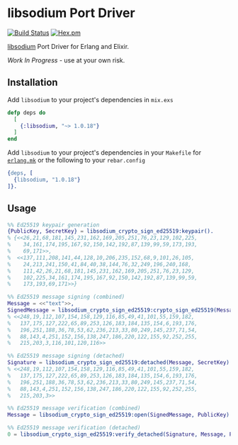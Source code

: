 # libsodium Port Driver

[![Build Status](https://github.com/potatosalad/erlang-libsodium/actions/workflows/main.yml/badge.svg?branch=main)](https://github.com/potatosalad/erlang-libsodium/actions) [![Hex.pm](https://img.shields.io/hexpm/v/libsodium.svg)](https://hex.pm/packages/libsodium)

[libsodium](https://libsodium.org) Port Driver for Erlang and Elixir.

*Work In Progress* - use at your own risk.

## Installation

Add `libsodium` to your project's dependencies in `mix.exs`

```elixir
defp deps do
  [
    {:libsodium, "~> 1.0.18"}
  ]
end
```

Add `libsodium` to your project's dependencies in your `Makefile` for [`erlang.mk`](https://github.com/ninenines/erlang.mk) or the following to your `rebar.config`

```erlang
{deps, [
  {libsodium, "1.0.18"}
]}.
```

## Usage

```erlang
%% Ed25519 keypair generation
{PublicKey, SecretKey} = libsodium_crypto_sign_ed25519:keypair().
% {<<26,21,68,181,145,231,162,169,205,251,76,23,129,102,225,
%    34,161,174,195,167,92,150,142,192,87,139,99,59,173,193,
%    69,171>>,
%  <<137,111,208,141,44,128,10,206,235,152,68,9,101,26,105,
%    24,213,241,150,41,84,40,38,144,76,32,249,196,240,168,
%    111,42,26,21,68,181,145,231,162,169,205,251,76,23,129,
%    102,225,34,161,174,195,167,92,150,142,192,87,139,99,59,
%    173,193,69,171>>}

%% Ed25519 message signing (combined)
Message = <<"text">>,
SignedMessage = libsodium_crypto_sign_ed25519:crypto_sign_ed25519(Message, SecretKey).
% <<248,19,112,107,154,158,129,116,85,49,41,101,55,159,182,
%   137,175,127,222,65,89,253,126,183,184,135,154,6,193,176,
%   196,251,188,36,78,53,62,236,213,33,80,249,145,237,71,54,
%   88,143,4,251,152,156,138,247,186,220,122,155,92,252,255,
%   215,203,3,116,101,120,116>>

%% Ed25519 message signing (detached)
Signature = libsodium_crypto_sign_ed25519:detached(Message, SecretKey).
% <<248,19,112,107,154,158,129,116,85,49,41,101,55,159,182,
%   137,175,127,222,65,89,253,126,183,184,135,154,6,193,176,
%   196,251,188,36,78,53,62,236,213,33,80,249,145,237,71,54,
%   88,143,4,251,152,156,138,247,186,220,122,155,92,252,255,
%   215,203,3>>

%% Ed25519 message verification (combined)
Message = libsodium_crypto_sign_ed25519:open(SignedMessage, PublicKey).

%% Ed25519 message verification (detached)
0 = libsodium_crypto_sign_ed25519:verify_detached(Signature, Message, PublicKey).
```
